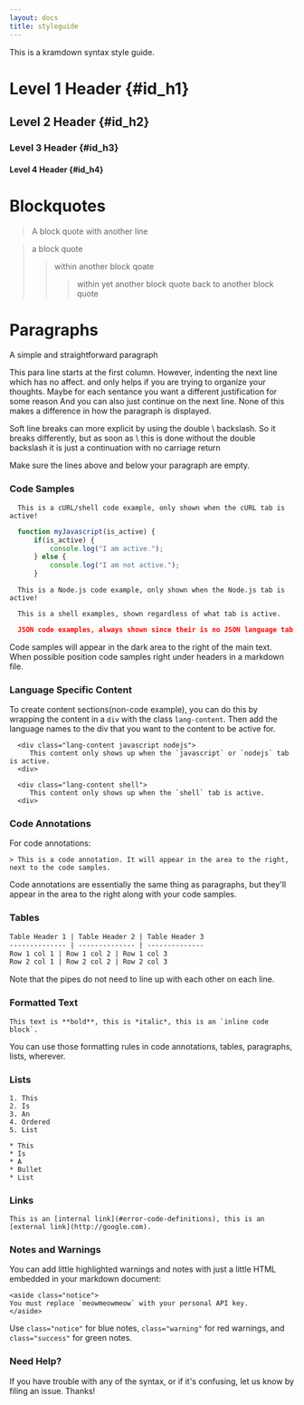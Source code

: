 ```yaml
---
layout: docs
title: styleguide
---
```

This is a kramdown syntax style guide.

# Level 1 Header    {#id_h1}
## Level 2 Header   {#id_h2}
### Level 3 Header  {#id_h3}
#### Level 4 Header {#id_h4}

# Blockquotes

> A block quote
> with another line

> a block quote
> > within another block qoate
> > > within yet another block quote
> > back to another block quote

# Paragraphs

A simple and straightforward paragraph

This para line starts at the first column. However,
   indenting the next line which has no affect.
   and only helps if you are trying to organize your thoughts.
Maybe for each sentance you want a different justification for some reason
And you can also just continue on the next line. None of this makes a difference in how the paragraph is displayed.

Soft line breaks can more explicit by using the double \\
backslash. So it breaks differently, but as soon as \\
this is done without the double backslash
it is just a continuation with no carriage return

Make sure the lines above and below your paragraph are empty.

### Code Samples


  ~~~ shell
    This is a cURL/shell code example, only shown when the cURL tab is active!
  ~~~

  ``` javascript
    function myJavascript(is_active) {
        if(is_active) {
            console.log("I am active.");
        } else {
            console.log("I am not active.");
        }
  ```

  ~~~ nodejs
    This is a Node.js code example, only shown when the Node.js tab is active!
  ~~~

  ~~~ shell-always
    This is a shell examples, shown regardless of what tab is active.
  ~~~

  ~~~ json
    JSON code examples, always shown since their is no JSON language tab.
  ~~~
</code>
</pre>

Code samples will appear in the dark area to the right of the main text. When possible position code samples right under headers in a markdown file.

### Language Specific Content

To create content sections(non-code example), you can do this by wrapping the content in a `div` with the class `lang-content`. Then add the language names to the div that you want to the content to be active for.

```
  <div class="lang-content javascript nodejs">
     This content only shows up when the `javascript` or `nodejs` tab is active.
  <div>

  <div class="lang-content shell">
     This content only shows up when the `shell` tab is active.
  <div>
```
### Code Annotations

For code annotations:

    > This is a code annotation. It will appear in the area to the right, next to the code samples.

Code annotations are essentially the same thing as paragraphs, but they'll appear in the area to the right along with your code samples.

### Tables

```markdown
Table Header 1 | Table Header 2 | Table Header 3
-------------- | -------------- | --------------
Row 1 col 1 | Row 1 col 2 | Row 1 col 3
Row 2 col 1 | Row 2 col 2 | Row 2 col 3
```

Note that the pipes do not need to line up with each other on each line.


### Formatted Text

    This text is **bold**, this is *italic*, this is an `inline code block`.

You can use those formatting rules in code annotations, tables, paragraphs, lists, wherever.

### Lists

    1. This
    2. Is
    3. An
    4. Ordered
    5. List

    * This
    * Is
    * A
    * Bullet
    * List

### Links

    This is an [internal link](#error-code-definitions), this is an [external link](http://google.com).

### Notes and Warnings

You can add little highlighted warnings and notes with just a little HTML embedded in your markdown document:

    <aside class="notice">
    You must replace `meowmeowmeow` with your personal API key.
    </aside>

Use `class="notice"` for blue notes, `class="warning"` for red warnings, and `class="success"` for green notes.

### Need Help?

If you have trouble with any of the syntax, or if it's confusing, let us know by filing an issue. Thanks!